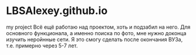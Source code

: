 # LBSAlexey.github.io
my project
Всё ещё работаю над проектом, хоть и подзабил на него. Для основного функционала, а именно поиска по фото, мне нужно доконца изучить неройнные сети. 
Я это смогу сделать после окончания ВУЗа, т.е. примерно через 5-7 лет.
